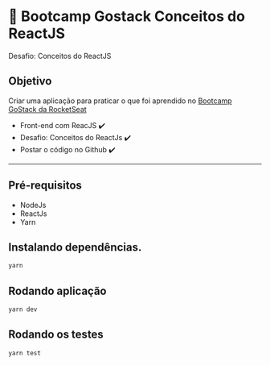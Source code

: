 # :rocket: Bootcamp Gostack Conceitos do ReactJS
Desafio: Conceitos do ReactJS

## Objetivo
Criar uma aplicação para praticar o que foi aprendido no [Bootcamp GoStack da RocketSeat](https://github.com/rocketseat-education/bootcamp-gostack-desafios/tree/master/desafio-conceitos-reactjs)

- Front-end com ReacJS :heavy_check_mark:
- Desafio: Conceitos do ReactJs :heavy_check_mark:
- Postar o código no Github :heavy_check_mark:

----------

## Pré-requisitos

- NodeJs
- ReactJs
- Yarn

## Instalando dependências.

``` bash
yarn
```

## Rodando aplicação

``` bash
yarn dev
```

## Rodando os testes

``` bash
yarn test
```